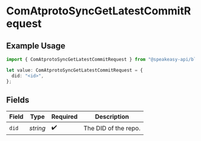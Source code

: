 # ComAtprotoSyncGetLatestCommitRequest

## Example Usage

```typescript
import { ComAtprotoSyncGetLatestCommitRequest } from "@speakeasy-api/bluesky/models/operations";

let value: ComAtprotoSyncGetLatestCommitRequest = {
  did: "<id>",
};
```

## Fields

| Field                | Type                 | Required             | Description          |
| -------------------- | -------------------- | -------------------- | -------------------- |
| `did`                | *string*             | :heavy_check_mark:   | The DID of the repo. |